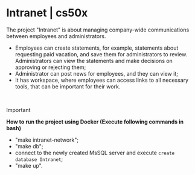 # Intranet | cs50x
The project "Intranet" is about managing company-wide communications between employees and administrators.

* Employees can create statements, for example, statements about requesting paid vacation, and save them for administrators to review. Administrators can view the statements and make decisions on approving or rejecting them;
* Administrator can post news for employees, and they can view it;
* It has workspace, where employees can access links to all necessary tools, that can be important for their work.

<be>
<br>

> [!IMPORTANT]
> **How to run the project using Docker (Execute following commands in bash)**
> * "make intranet-network";
> * "make db";
> * connect to the newly created MsSQL server and execute `create database Intranet`;
> * "make up".
